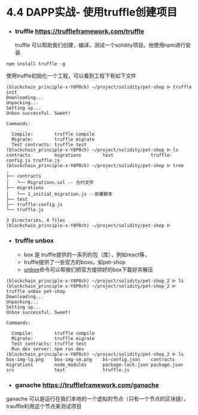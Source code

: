 # 4.4 DAPP实战- 使用truffle创建项目

- ### truffle https://truffleframework.com/truffle
   truffle 可以帮助我们创建，编译，测试一个solidity项目。他使用npm进行安装 
```
npm install truffle -g
```

  使用truffle初始化一个工程，可以看到工程下有如下文件
  
```shell
(blockchain_principle-x-Y8P0ch) ~/project/solidity/pet-shop ᐅ truffle init
Downloading...
Unpacking...
Setting up...
Unbox successful. Sweet!

Commands:

  Compile:        truffle compile
  Migrate:        truffle migrate
  Test contracts: truffle test
(blockchain_principle-x-Y8P0ch) ~/project/solidity/pet-shop ᐅ ls
contracts         migrations        test              truffle-config.js truffle.js
(blockchain_principle-x-Y8P0ch) ~/project/solidity/pet-shop ᐅ tree
.
├── contracts
│   └── Migrations.sol -- 合约文件
├── migrations
│   └── 1_initial_migration.js --部署脚本
├── test
├── truffle-config.js
└── truffle.js

3 directories, 4 files
(blockchain_principle-x-Y8P0ch) ~/project/solidity/pet-shop ᐅ

```

- ### truffle unbox 
  - box 是 truffle提供的一系列的包（库），例如react等，
  - truffle提供了一些官方的boxs，如pet-shop
  - [unbox](https://truffleframework.com/boxes/pet-shop)命令可以帮我们把官方提供好的box下载好并解压
  
```
(blockchain_principle-x-Y8P0ch) ~/project/solidity/pet-shop_2 ᐅ ls
(blockchain_principle-x-Y8P0ch) ~/project/solidity/pet-shop_2 ᐅ truffle unbox pet-shop
Downloading...
Unpacking...
Setting up...
Unbox successful. Sweet!

Commands:

  Compile:        truffle compile
  Migrate:        truffle migrate
  Test contracts: truffle test
  Run dev server: npm run dev
(blockchain_principle-x-Y8P0ch) ~/project/solidity/pet-shop_2 ᐅ ls
box-img-lg.png    box-img-sm.png    bs-config.json    contracts         migrations        node_modules      package-lock.json package.json      src               test              truffle.js
```

- ### ganache https://truffleframework.com/ganache
ganache 可以是运行在我们本地的一个虚拟的节点（只有一个节点的区块链），trauffle利用这个节点来测试项目
